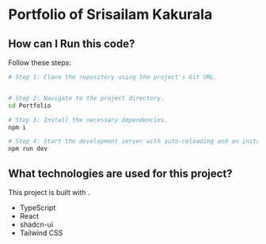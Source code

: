 # Portfolio of Srisailam Kakurala

## How can I Run this code?

Follow these steps:

```sh
# Step 1: Clone the repository using the project's Git URL.


# Step 2: Navigate to the project directory.
cd Portfolio

# Step 3: Install the necessary dependencies.
npm i

# Step 4: Start the development server with auto-reloading and an instant preview.
npm run dev
```

## What technologies are used for this project?

This project is built with .

- TypeScript
- React
- shadcn-ui
- Tailwind CSS


